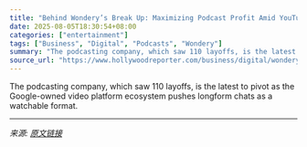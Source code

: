 ```yaml
---
title: "Behind Wondery’s Break Up: Maximizing Podcast Profit Amid YouTube’s Video Dominance"
date: 2025-08-05T18:30:54+08:00
categories: ["entertainment"]
tags: ["Business", "Digital", "Podcasts", "Wondery"]
summary: "The podcasting company, which saw 110 layoffs, is the latest to pivot as the Google-owned video platform ecosystem pushes longform chats as a watchable format."
source_url: "https://www.hollywoodreporter.com/business/digital/wondery-podcast-amazon-youtube-pivot-1236337837/"
---
```


The podcasting company, which saw 110 layoffs, is the latest to pivot as the Google-owned video platform ecosystem pushes longform chats as a watchable format.

---

*来源: [原文链接](https://www.hollywoodreporter.com/business/digital/wondery-podcast-amazon-youtube-pivot-1236337837/)*
